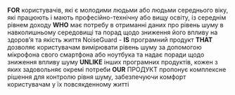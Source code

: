 **FOR** користувачів, які є молодими людьми або людьми середнього віку, які працюють і мають професійно-технічну або вищу освіту, із середнім рівнем доходу
**WHO** має потребу в отриманні даних про рівень шуму в навколишньому середовищі та порад щодо зниження його впливу на здоров’я та якість життя
NoiseGuard - **IS** програмний продукт
**THAT** дозволяє користувачам вимірювати рівень шуму за допомогою мікрофона свого смартфона або ноутбука та надає поради щодо зниження впливу шуму
**UNLIKE** інших програмних продуктів, кожен з яких задовольняє окремі потреби
**OUR** ПРОДУКТ пропонує комплексне рішення для контролю рівня шуму, забезпечуючи комфорт користувачам у їх повсякденному житті
